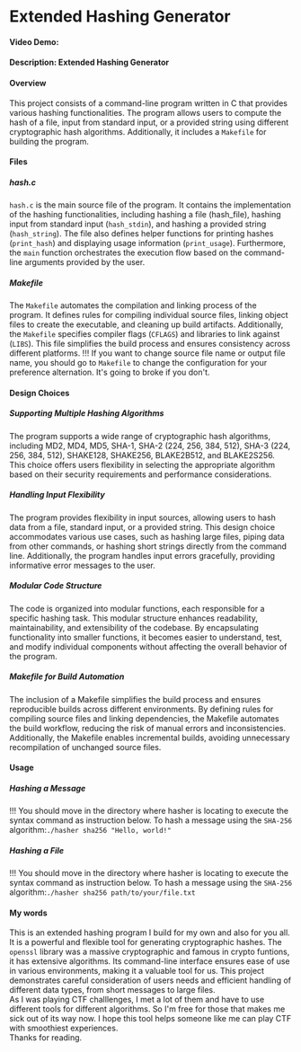 # Extended Hashing Generator
#### Video Demo:  <URL HERE>
#### Description: Extended Hashing Generator
#### Overview
This project consists of a command-line program written in C that provides various hashing functionalities. The program allows users to compute the hash of a file, input from standard input, or a provided string using different cryptographic hash algorithms. Additionally, it includes a `Makefile` for building the program.

#### Files
##### hash.c
`hash.c` is the main source file of the program. It contains the implementation of the hashing functionalities, including hashing a file (hash_file), hashing input from standard input (`hash_stdin`), and hashing a provided string (`hash_string`). The file also defines helper functions for printing hashes (`print_hash`) and displaying usage information (`print_usage`). Furthermore, the `main` function orchestrates the execution flow based on the command-line arguments provided by the user.

##### Makefile
The `Makefile` automates the compilation and linking process of the program. It defines rules for compiling individual source files, linking object files to create the executable, and cleaning up build artifacts. Additionally, the `Makefile` specifies compiler flags (`CFLAGS`) and libraries to link against (`LIBS`). This file simplifies the build process and ensures consistency across different platforms.
!!! If you want to change source file name or output file name, you should go to `Makefile` to change the configuration for your preference alternation.
It's going to broke if you don't.

#### Design Choices

##### Supporting Multiple Hashing Algorithms
The program supports a wide range of cryptographic hash algorithms, including MD2, MD4, MD5, SHA-1, SHA-2 (224, 256, 384, 512), SHA-3 (224, 256, 384, 512), SHAKE128, SHAKE256, BLAKE2B512, and BLAKE2S256. This choice offers users flexibility in selecting the appropriate algorithm based on their security requirements and performance considerations.

##### Handling Input Flexibility
The program provides flexibility in input sources, allowing users to hash data from a file, standard input, or a provided string. This design choice accommodates various use cases, such as hashing large files, piping data from other commands, or hashing short strings directly from the command line. Additionally, the program handles input errors gracefully, providing informative error messages to the user.

##### Modular Code Structure
The code is organized into modular functions, each responsible for a specific hashing task. This modular structure enhances readability, maintainability, and extensibility of the codebase. By encapsulating functionality into smaller functions, it becomes easier to understand, test, and modify individual components without affecting the overall behavior of the program.

##### Makefile for Build Automation
The inclusion of a Makefile simplifies the build process and ensures reproducible builds across different environments. By defining rules for compiling source files and linking dependencies, the Makefile automates the build workflow, reducing the risk of manual errors and inconsistencies. Additionally, the Makefile enables incremental builds, avoiding unnecessary recompilation of unchanged source files.

#### Usage
##### Hashing a Message
!!! You should move in the directory where hasher is locating to execute the syntax command as instruction below.
To hash a message using the `SHA-256` algorithm:`./hasher sha256 "Hello, world!"`<br>

##### Hashing a File
!!! You should move in the directory where hasher is locating to execute the syntax command as instruction below.
To hash a message using the `SHA-256` algorithm:`./hasher sha256 path/to/your/file.txt`<br>

#### My words
This is an extended hashing program I build for my own and also for you all. It is a powerful and flexible tool for generating cryptographic hashes. The `openssl` library was a massive cryptographic and famous in crypto funtions, it has extensive algorithms. Its command-line interface ensures ease of use in various environments, making it a valuable tool for us. This project demonstrates careful consideration of users needs and efficient handling of different data types, from short messages to large files.
<br>
As I was playing CTF challlenges, I met a lot of them and have to use different tools for different algorithms. So I'm free for those that makes me sick out of its way now. I hope this tool helps someone like me can play CTF with smoothiest experiences.<br>
Thanks for reading.
